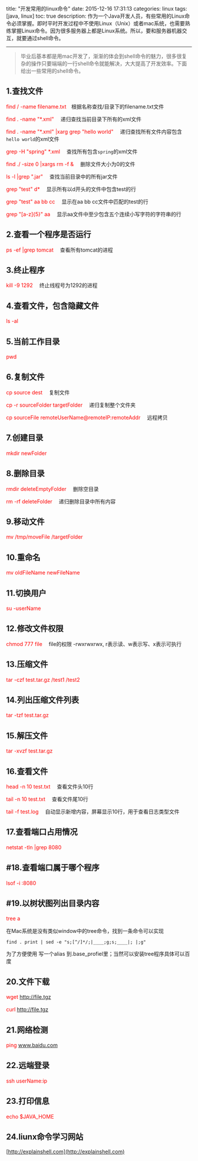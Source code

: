 title: "开发常用的linux命令"
date: 2015-12-16 17:31:13
categories: linux
tags: [java, linux]
toc: true
description: 作为一个Java开发人员，有些常用的Linux命令必须掌握。即时平时开发过程中不使用Linux（Unix）或者mac系统，也需要熟练掌握Linux命令。因为很多服务器上都是Linux系统。所以，要和服务器机器交互，就要通过shell命令。

---

> 毕业后基本都是用mac开发了，渐渐的体会到shell命令的魅力，很多很复杂的操作只要端端的一行shell命令就能解决，大大提高了开发效率。下面给出一些常用的shell命令。


## 1.查找文件
<font color=red>find / -name filename.txt</font>　根据名称查找/目录下的filename.txt文件    

<font color=red>find . -name "*.xml" </font>　递归查找当前目录下所有的xml文件    

<font color=red>find . -name "*.xml" |xarg grep "hello world"</font>　 递归查找所有文件内容包含`hello world`的xml文件

<font color=red>grep -H "spring" *.xml</font>　 查找所有包含`spring`的xml文件

<font color=red>find ./ -size 0 |xargs rm -f &</font>　 删除文件大小为0的文件

<font color=red>ls -l |grep ".jar"</font>　 查找当前目录中的所有jar文件

<font color=red>grep "test" d*</font>　 显示所有以d开头的文件中包含test的行

<font color=red>grep "test" aa bb cc</font>　 显示在aa bb cc文件中匹配的test的行

<font color=red>grep "[a-z]\{5\}" aa</font>　 显示aa文件中至少包含五个连续小写字符的字符串的行


## 2.查看一个程序是否运行
<font color=red>ps -ef |grep tomcat</font>　 查看所有tomcat的进程

## 3.终止程序
<font color=red>kill -9 1292</font>　 终止线程号为1292的进程

## 4.查看文件，包含隐藏文件
<font color=red>ls -al</font>　

## 5.当前工作目录
<font color=red>pwd</font>　

## 6.复制文件
<font color=red>cp source dest</font>　 复制文件

<font color=red>cp -r sourceFolder targetFolder</font>　 递归复制整个文件夹

<font color=red>cp sourceFile remoteUserName@remoteIP:remoteAddr</font>　 远程拷贝

## 7.创建目录
<font color=red>mkdir newFolder</font>　

## 8.删除目录
<font color=red>rmdir deleteEmptyFolder</font>　 删除空目录

<font color=red>rm -rf deleteFolder</font>　 递归删除目录中所有内容

## 9.移动文件
<font color=red>mv /tmp/moveFile /targetFolder</font>　


## 10.重命名
<font color=red>mv oldFileName newFileName</font>　

## 11.切换用户
<font color=red>su -userName</font>　

## 12.修改文件权限
<font color=red>chmod 777 file</font>　 file的权限 -rwxrwxrwx, r表示读、w表示写、x表示可执行

## 13.压缩文件
<font color=red>tar -czf test.tar.gz /test1 /test2</font>　

## 14.列出压缩文件列表
<font color=red>tar -tzf test.tar.gz</font>　

## 15.解压文件
<font color=red>tar -xvzf test.tar.gz</font>　

## 16.查看文件
<font color=red>head -n 10 test.txt</font>　 查看文件头10行

<font color=red>tail -n 10 test.txt</font>　 查看文件尾10行

<font color=red>tail -f test.log</font>　 自动显示新增内容，屏幕显示10行，用于查看日志类型文件

## 17.查看端口占用情况
<font color=red>netstat -tln |grep 8080 </font>　

## #18.查看端口属于哪个程序
<font color=red>lsof -i :8080</font>　

## #19.以树状图列出目录内容
<font color=red>tree a</font>　

在Mac系统是没有类似window中的tree命令，找到一条命令可以实现

```shell
find . print | sed -e "s;[^/]*/;|____;g;s;____|; |;g"
```
为了方便使用 写一个alias 到.base_profiel里；当然可以安装tree程序具体可以百度

## 20.文件下载
<font color=red>wget http://file.tgz</font>　

<font color=red>curl http://file.tgz</font>　

## 21.网络检测
<font color=red>ping www.baidu.com</font>　

## 22.远端登录
<font color=red>ssh userName:ip</font>　

## 23.打印信息
<font color=red>echo $JAVA_HOME</font>　

## 24.liunx命令学习网站
[http://explainshell.com](http://explainshell.com)

























